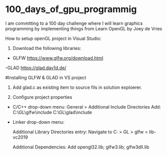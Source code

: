 # 100_days_of_gpu_programmig
I am committing to a 100 day challenge where I will learn graphics programming by implementing things from Learn OpenGL by Joey de Vries

How to setup openGL project in Visual Studio:

1. Download the following libraries:

- GLFW
https://www.glfw.org/download.html

-GLAD
https://glad.dav1d.de/

#Installing GLFW & GLAD in VS project

1. Add glad.c as existing item to source fils in solution exploerer.

2. Configure project properties
  - C/C++ drop-down menu:
      General > Additional Include Directories
      Add:
        C:\GL\glfw\include
        C:\GL\glad\include
        
        
  - Linker drop-down menu:
      
      Additional Library Directories entry:
        Navigate to C: > GL > glfw > lib-vc2019
     
      Additional Dependencies:
      Add opengl32.lib; glfw3.lib; glfw3dll.lib

